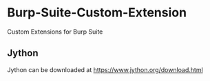 # Burp-Suite-Custom-Extension
Custom Extensions for Burp Suite

## Jython
Jython can be downloaded at https://www.jython.org/download.html

